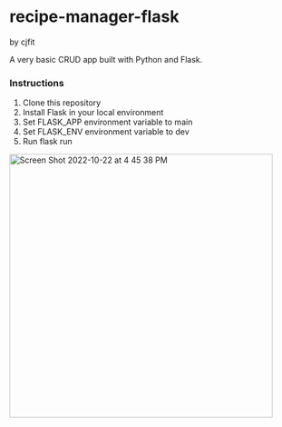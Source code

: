 # recipe-manager-flask
by cjfit

A very basic CRUD app built with Python and Flask.

### Instructions
1. Clone this repository
2. Install Flask in your local environment
3. Set FLASK_APP environment variable to main
4. Set FLASK_ENV environment variable to dev
5. Run flask run

<img width="464" alt="Screen Shot 2022-10-22 at 4 45 38 PM" src="https://user-images.githubusercontent.com/7490790/197361742-1f54db9d-0f40-48ab-aba0-2cd756ac27e2.png">

